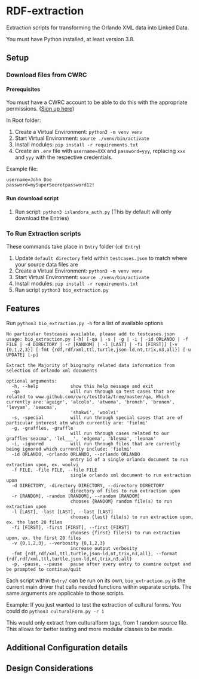 # RDF-extraction

Extraction scripts for transforming the Orlando XML data into Linked Data.

You must have Python installed, at least version 3.8.

## Setup

### Download files from CWRC

#### Prerequisites

You must have a CWRC account to be able to do this with the appropriate permissions. ([Sign up here](https://cwrc.ca/user))

In Root folder:

1. Create a Virtual Environment:
`python3 -m venv venv`
1. Start Virtual Environment:
`source ./venv/bin/activate`
1. Install modules:
`pip install -r requirements.txt`
1. Create an `.env` file with `username=XXX` and `password=yyy`, replacing `xxx` and `yyy` with the respective credentials.

Example file:

```env
username=John Doe
password=mySuperSecretpassword12!
```

#### Run download script

1. Run script:
`python3 islandora_auth.py`
(This by default will only download the Entries)

### To Run Extraction scripts

These commands take place in `Entry` folder (`cd Entry`)

1. Update `default directory` field within `testcases.json` to match where your source data files are
2. Create a Virtual Environment:
`python3 -m venv venv`
1. Start Virtual Environment:
`source ./venv/bin/activate` 
3. Install modules:
`pip install -r requirements.txt`
4. Run script `python3 bio_extraction.py`

## Features
Run `python3 bio_extraction.py -h` for a list of available options

```
No particular testcases available, please add to testcases.json
usage: bio_extraction.py [-h] [-qa | -s | -g | -i | -id ORLANDO | -f FILE | -d DIRECTORY | -r [RANDOM] | -l [LAST] | -fi [FIRST]] [-v {0,1,2,3}] [-fmt {rdf,rdf/xml,ttl,turtle,json-ld,nt,trix,n3,all}] [-u UPDATE] [-p]

Extract the Majority of biography related data information from selection of orlando xml documents

optional arguments:
  -h, --help            show this help message and exit
  -qa                   will run through qa test cases that are related to www.github.com/cwrc/testData/tree/master/qa, Which currently are:'aguigr', 'alcolo', 'atwoma', 'bronch', 'bronem', 'levyam', 'seacma',
                        'shakwi', 'woolvi'
  -s, -special          will run through special cases that are of particular interest atm which currently are: 'fielmi'
  -g, -graffles, -graffle
                        will run through cases related to our graffles'seacma', 'lel___', 'edgema', 'blesma', 'leonan'
  -i, -ignored          will run through files that are currently being ignored which currently include: 'fielmi'
  -id ORLANDO, -orlando ORLANDO, --orlando ORLANDO
                        entry id of a single orlando document to run extraction upon, ex. woolvi
  -f FILE, -file FILE, --file FILE
                        single orlando xml document to run extraction upon
  -d DIRECTORY, -directory DIRECTORY, --directory DIRECTORY
                        directory of files to run extraction upon
  -r [RANDOM], -random [RANDOM], --random [RANDOM]
                        chooses {RANDOM} random file(s) to run extraction upon
  -l [LAST], -last [LAST], --last [LAST]
                        chooses {last} file(s) to run extraction upon, ex. the last 20 files
  -fi [FIRST], -first [FIRST], --first [FIRST]
                        chooses {first} file(s) to run extraction upon, ex. the first 20 files
  -v {0,1,2,3}, --verbosity {0,1,2,3}
                        increase output verbosity
  -fmt {rdf,rdf/xml,ttl,turtle,json-ld,nt,trix,n3,all}, --format {rdf,rdf/xml,ttl,turtle,json-ld,nt,trix,n3,all}
  -p, -pause, --pause   pause after every entry to examine output and be prompted to continue/quit
```

Each script within `Entry/` can be run on its own, `bio_extraction.py` is the current main driver that calls needed functions within separate scripts. The same arguments are applicable to those scripts.

Example:
If you just wanted to test the extraction of cultural forms. You could do `python3 culturalForm.py -r 1`

This would only extract from culturalform tags, from 1 random source file. This allows for better testing and more modular classes to be made.

## Additional Configuration details

## Design Considerations
